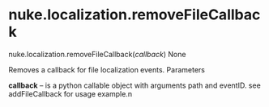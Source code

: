 # nuke.localization.removeFileCallback
nuke.localization.removeFileCallback(_callback_)  None

Removes a callback for file localization events.
Parameters

**callback** – is a python callable object with arguments path and eventID. see addFileCallback for usage example.n